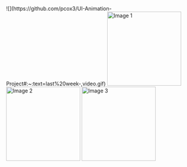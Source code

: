 
<p align="start">
  ![](https://github.com/pcox3/UI-Animation-Project#:~:text=last%20week-,video.gif)
  <img src="https://github.com/pcox3/UI-Animation-Project/blob/main/img1.png?raw=true" alt="Image 1" width="200"/>
  <img src="https://github.com/pcox3/UI-Animation-Project/blob/main/img2.png?raw=true" alt="Image 2" width="200"/>
  <img src="https://github.com/pcox3/UI-Animation-Project/blob/main/img3.png?raw=true" alt="Image 3" width="200"/>
</p>
